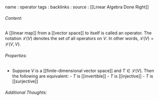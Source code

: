 name : operator
tags : 
backlinks : 
source : [[Linear Algebra Done Right]]

###### Content:
A [[linear map]] from a [[vector space]] to itself is called an operator. The notation $\mathcal{L}(V)$ denotes the set of all operators on $V$. In other words, $\mathcal{L}(V)=\mathcal{L}(V,V)$.

###### Properties:
- Suppose $V$ is a [[finite-dimensional vector space]] and $T \in \mathcal{L}(V)$. Then the following are equivalent:
		- $T$ is [[invertible]]
		- $T$ is [[injective]]
		- $T$ is [[surjective]]

###### Additional Thoughts:

